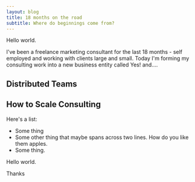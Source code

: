 ```yaml
---
layout: blog
title: 18 months on the road
subtitle: Where do beginnings come from?
---
```


Hello world.

I've been a freelance marketing consultant for the last 18 months - self employed and working with clients large and small. Today I'm forming my consulting work into a new business entity called <span class="brandsmall">Yes! and...</span>.

## Distributed Teams

## How to Scale Consulting

Here's a list:

- Some thing
- Some other thing that maybe spans across two lines. How do you like them apples.
- Some thing.

Hello world.

Thanks








